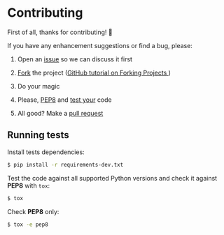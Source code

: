 # Contributing

First of all, thanks for contributing! :tada:

If you have any enhancement suggestions or find a bug, please:

1. Open an [issue](https://github.com/pv8/noipy/issues) so we can discuss it first

2. [Fork](https://github.com/pv8/noipy/fork) the project ([GitHub tutorial on Forking Projects ](https://guides.github.com/activities/forking/))

3. Do your magic

4. Please, [PEP8](https://www.python.org/dev/peps/pep-0008/) and [test your](#running-tests) code

5. All good? Make a [pull request](https://github.com/pv8/noipy/pulls)

## Running tests

Install tests dependencies:

```bash
$ pip install -r requirements-dev.txt
```

Test the code against all supported Python versions and check it against **PEP8** with ``tox``:

```bash
$ tox
```

Check **PEP8** only:

```bash
$ tox -e pep8
```
